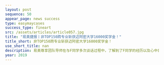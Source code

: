 ```yaml
---
layout: post
sequence: 50
appear_page: news success 
type: easymaycases
success_type: fineart
src: /assets/articles/article057.jpg
title: "易美捷报丨非TOP150跨专业斩获迈阿密大学16000奖学金！"
title_short: 非TOP150跨专业斩获迈阿密大学16000奖学金！
use_short_title: nan
description: 易美尊享团队导师在与F同学多次谈话过程中，了解到了F同学的经历以及心中目标，为他制定了专业化的申请和辅导方案。针对F同学的劣势，进行了全面、系统的补救。在名校冲刺培养方案以及老师的悉心辅导下，F同学GMAT成绩终于不负所望，突破了620大关！
year: 2019
---
```


